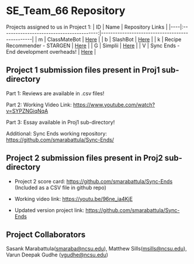 # SE_Team_66 Repository

Projects assigned to us in Project 1:
| ID | Name                                    | Repository Links                                |
|----|:-----------------------------------------:|------------------------------------------------|
| m  | ClassMateBot                            | [Here](https://github.com/lyonva/ClassMateBot)       |
| b  | SlashBot                                | [Here](https://github.com/secheaper/slashbot)        |
| k  | Recipe Recommender - STARGEN            | [Here](https://github.com/het-patel99/Recipe_Recommender) |
| G  | Simplii                                 | [Here](https://github.com/adamyen/Simplii)           |
| V  | Sync Ends - End development overheads!  | [Here](https://github.com/jaymodi98/csc510-project)  |

## Project 1 submission files present in Proj1 sub-directory
Part 1: Reviews are available in .csv files! 

Part 2: Working Video Link: https://www.youtube.com/watch?v=SYPZNGiqNqA

Part 3: Essay available in Proj1 sub-directory! 

Additional: Sync Ends working repository: https://github.com/smarabattula/Sync-Ends/ 

## Project 2 submission files present in Proj2 sub-directory

- Project 2 score card: https://github.com/smarabattula/Sync-Ends (Included as a CSV file in github repo)

  
- Working video link: https://youtu.be/96ne_ia4KjE

  
- Updated version project link: https://github.com/smarabattula/Sync-Ends


## Project Collaborators
Sasank Marabattula(smaraba@ncsu.edu), Matthew Sills(msills@ncsu.edu), Varun Deepak Gudhe (vgudhe@ncsu.edu)
